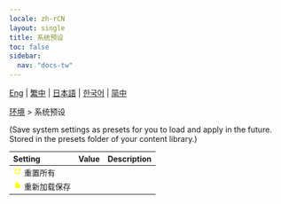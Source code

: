 ```yaml
---
locale: zh-rCN
layout: single
title: 系统预设
toc: false
sidebar:
  nav: "docs-tw"
---
```

[Eng](/dancexr/menu/2025.4/scene/system_presets) | [繁中](/tw/dancexr/menu/2025.4/scene/system_presets) | [日本語](/jp/dancexr/menu/2025.4/scene/system_presets) | [한국어](/kr/dancexr/menu/2025.4/scene/system_presets) | [简中](/zh/dancexr/menu/2025.4/scene/system_presets)

[环境](../menu#环境) > 系统预设

(Save system settings as presets for you to load and apply in the future. Stored in the presets folder of your content library.)

| Setting | Value | Description |
| :--- | --- | :--- |
|<nobr><img src="/images/icon/ic_refresh.png" alt="refresh icon"/> 重置所有</nobr>|| 
|<nobr><img src="/images/icon/ic_file.png" alt="file icon"/> 重新加载保存</nobr>|| 
